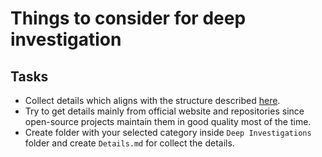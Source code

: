 #  Things to consider for deep investigation

## Tasks

- Collect details which aligns with the structure described [here](https://github.com/fosslk/OSS-Training-Project/blob/main/Platform%20Docs/Course-Structure.md).
- Try to get details mainly from official website and repositories since open-source projects maintain them in good quality most of the time.
- Create folder with your selected category inside `Deep Investigations` folder and create `Details.md` for collect the details.
